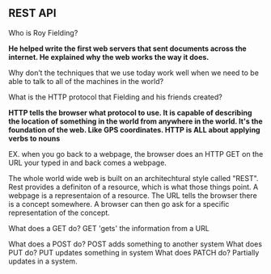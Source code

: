 ## REST API

Who is Roy Fielding?

**He helped write the first web servers that sent documents across the internet. He explained why the web works the way it does.**

Why don’t the techniques that we use today work well when we need to be able to talk to all of the machines in the world?


What is the HTTP protocol that Fielding and his friends created?

**HTTP tells the browser what protocol to use. It is capable of describing the location of something in the world from anywhere in the world. It's the foundation of the web. Like GPS coordinates. HTTP is ALL about applying verbs to nouns**

EX. when you go back to a webpage, the browser does an HTTP GET on the URL your typed in and back comes a webpage.


The whole world wide web is built on an architechtural style called "REST". Rest provides a definiton of a resource, which is what those things point. A webpage is a representaion of a resource. The URL tells the browser there is a concept somewhere. A browser can then go ask for a specific representation of the concept.


What does a GET do?
GET 'gets' the information from a URL 

What does a POST do?
POST adds something to another system 
What does PUT do?
PUT updates something in system 
What does PATCH do?
Partially updates in a system.
